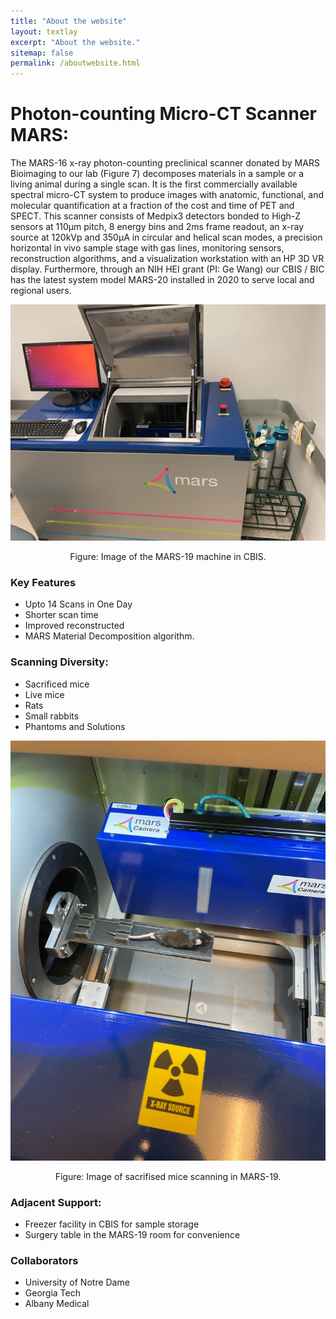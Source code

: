 ```yaml
---
title: "About the website"
layout: textlay
excerpt: "About the website."
sitemap: false
permalink: /aboutwebsite.html
---
```


# Photon-counting Micro-CT Scanner MARS:

The MARS-16 x-ray photon-counting preclinical scanner donated by MARS Bioimaging to our lab (Figure 7) decomposes materials in a sample or a living animal during a single scan. It is the first commercially available spectral micro-CT system to produce images with anatomic, functional, and molecular quantification at a fraction of the cost and time of PET and SPECT. This scanner consists of Medpix3 detectors bonded to High-Z sensors at 110µm pitch, 8 energy bins and 2ms frame readout, an x-ray source at 120kVp and 350μA in circular and helical scan modes, a precision horizontal in vivo sample stage with gas lines, monitoring sensors, reconstruction algorithms, and a visualization workstation with an HP 3D VR display. Furthermore, through an NIH HEI grant (PI: Ge Wang) our CBIS / BIC has the latest system model MARS-20 installed in 2020 to serve local and regional users.

<p align = "center">
<img src = "https://raw.githubusercontent.com/WANG-AXIS/wang-axis.github.io/master/images/resourceImg/mars-machine.png">
</p>
<p align = "center">
Figure: Image of the MARS-19 machine in CBIS.
</p>


### Key Features

- Upto 14 Scans in One Day
- Shorter scan time
- Improved reconstructed
- MARS Material Decomposition algorithm.

### Scanning Diversity:

- Sacrificed mice
- Live mice
- Rats
- Small rabbits
- Phantoms and Solutions


<p align = "center">
<img src = "https://raw.githubusercontent.com/WANG-AXIS/wang-axis.github.io/master/images/resourceImg/image0.jpeg">
</p>
<p align = "center">
Figure: Image of sacrifised mice scanning in MARS-19.
</p>


### Adjacent Support:

- Freezer facility in CBIS for sample storage
- Surgery table in the MARS-19 room for convenience


### Collaborators

- University of Notre Dame
- Georgia Tech
- Albany Medical

